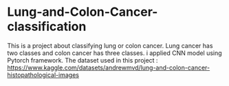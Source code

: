 # Lung-and-Colon-Cancer-classification
This is a project about classifying lung or colon cancer. Lung cancer has two classes and colon cancer has three classes. 
i applied CNN model using Pytorch framework.
The dataset used in this project : 
https://www.kaggle.com/datasets/andrewmvd/lung-and-colon-cancer-histopathological-images
